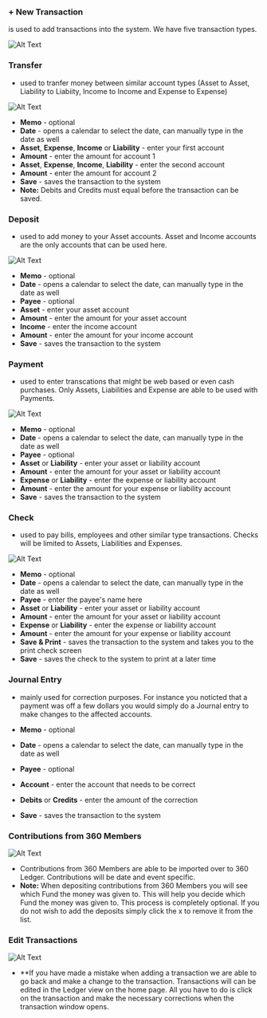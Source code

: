 ### + New Transaction
is used to add transactions into the system.  We have five transaction types.

![Alt Text](images/newtransaction.JPG "")

### Transfer
- used to tranfer money between similar account types (Asset to Asset, Liability to Liabiity, Income to Income and Expense to Expense)

![Alt Text](images/transfer.JPG "")

* **Memo** - optional
* **Date** - opens a calendar to select the date, can manually type in the date as well
* **Asset**, **Expense**, **Income** or **Liability** - enter your first account
* **Amount** - enter the amount for account 1
* **Asset**, **Expense**, **Income**, **Liability** - enter the second account
* **Amount** - enter the amount for account 2
* **Save** - saves the transaction to the system
* **Note:** Debits and Credits must equal before the transaction can be saved.

### Deposit
* used to add money to your Asset accounts.  Asset and Income accounts are the only accounts that can be used here.

![Alt Text](images/deposit.JPG "")

* **Memo** - optional
* **Date** - opens a calendar to select the date, can manually type in the date as well
* **Payee** - optional
* **Asset** - enter your asset account
* **Amount** - enter the amount for your asset account
* **Income** - enter the income account
* **Amount** - enter the amount for your income account
* **Save** - saves the transaction to the system

### Payment
* used to enter transcations that might be web based or even cash purchases.  Only Assets, Liabilities and Expense are able to be used with Payments.

![Alt Text](images/payment.JPG "")

* **Memo** - optional
* **Date** - opens a calendar to select the date, can manually type in the date as well
* **Payee** - optional
* **Asset** or **Liability** - enter your asset or liability account
* **Amount** - enter the amount for your asset or liability account
* **Expense** or **Liability** - enter the expense or liability account
* **Amount** - enter the amount for your expense or liability account
* **Save** - saves the transaction to the system

### Check
* used to pay bills, employees and other similar type transactions.  Checks will be limited to Assets, Liabilities and Expenses.

![Alt Text](images/check.JPG "")

* **Memo** - optional
* **Date** - opens a calendar to select the date, can manually type in the date as well
* **Payee** - enter the payee's name here
* **Asset** or **Liability** - enter your asset or liability account
* **Amount** - enter the amount for your asset or liability account
* **Expense** or **Liability** - enter the expense or liability account
* **Amount** - enter the amount for your expense or liability account
* **Save & Print** - saves the transaction to the system and takes you to the print check screen
* **Save** - saves the check to the system to print at a later time

### Journal Entry
* mainly used for correction purposes.  For instance you noticted that a payment was off a few dollars you would simply do a Journal entry to make changes to the affected accounts.



* **Memo** - optional
* **Date** - opens a calendar to select the date, can manually type in the date as well
* **Payee** - optional
* **Account** - enter the account that needs to be correct
* **Debits** or **Credits** - enter the amount of the correction
* **Save** - saves the transaction to the system

### Contributions from 360 Members

![Alt Text](images/contributions360members.JPG "")

* Contributions from 360 Members are able to be imported over to 360 Ledger.   Contributions will be date and event specific.
* **Note:** When depositing contributions from 360 Members you will see which Fund the money was given to.  This will help you decide which Fund the money was given to.  This process is completely optional.  If you do not wish to add the deposits simply click the x to remove it from the list.

### Edit Transactions

![Alt Text](images/edittransaction.JPG "")

* **If you have made a mistake when adding a transaction we are able to go back and make a change to the transaction.  Transactions will can be edited in the Ledger view on the home page.  All you have to do is click on the transaction and make the necessary corrections when the transaction window opens.


